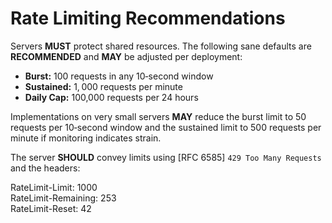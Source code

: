 # Rate Limiting Recommendations

Servers **MUST** protect shared resources. The following sane defaults are **RECOMMENDED** and **MAY** be adjusted per deployment:

* **Burst:** 100 requests in any 10‑second window  
* **Sustained:** 1, 000 requests per minute  
* **Daily Cap:** 100,000 requests per 24 hours

Implementations on very small servers **MAY** reduce the burst limit to 50 requests per 10‑second window and the sustained limit to 500 requests per minute if monitoring indicates strain.

The server **SHOULD** convey limits using \[RFC 6585\] `429 Too Many Requests` and the headers:

RateLimit-Limit: 1000  
RateLimit-Remaining: 253  
RateLimit-Reset: 42